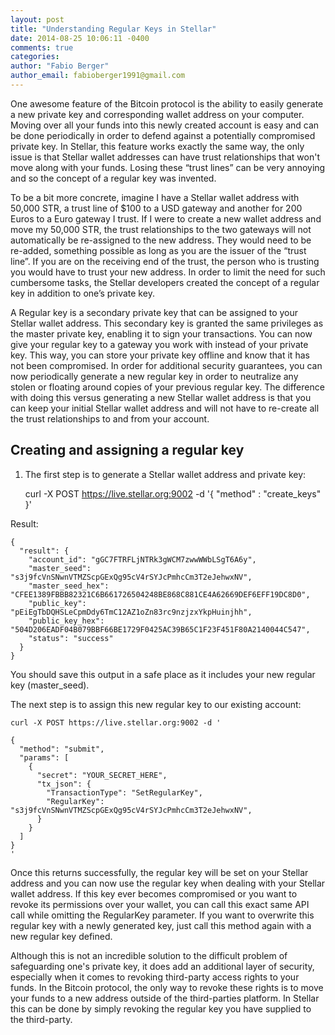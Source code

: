 ```yaml
---
layout: post
title: "Understanding Regular Keys in Stellar"
date: 2014-08-25 10:06:11 -0400
comments: true
categories: 
author: "Fabio Berger"
author_email: fabioberger1991@gmail.com
---
```


One awesome feature of the Bitcoin protocol is the ability to easily generate a new private key and corresponding wallet address on your computer. Moving over all your funds into this newly created account is easy and can be done periodically in order to defend against a potentially compromised  private key. In Stellar, this feature works exactly the same way, the only issue is that Stellar wallet addresses can have trust relationships that won't move along with your funds. Losing these “trust lines” can be very annoying and so the concept of a regular key was invented. 

To be a bit more concrete, imagine I have a Stellar wallet address with 50,000 STR, a trust line of $100 to a USD gateway and another for 200 Euros to a Euro gateway I trust. If I were to create a new wallet address and move my 50,000 STR, the trust relationships to the two gateways will not automatically be re-assigned to the new  address. They would need to be re-added, something possible as long as you are the issuer of the “trust line”. If you are on the receiving end of the trust, the person who is trusting you would have to trust your new address. In order to limit the need for such cumbersome tasks, the Stellar developers created the concept of a regular key in addition to one’s private key.

A Regular key is a secondary private key that can be assigned to your Stellar wallet address. This secondary key is granted the same privileges as the master private key, enabling it to sign your transactions. You can now give your regular key to a gateway you work with instead of your private key. This way, you can store your private key offline and know that it has not been compromised. In order for additional security guarantees, you can now periodically generate a new regular key in order to neutralize any stolen or floating around copies of your previous regular key. The difference with doing this versus generating a new Stellar wallet address is that you can keep your initial Stellar wallet address and will not have to re-create all the trust relationships to and from your account.

## Creating and assigning a regular key

1. The first step is to generate a Stellar wallet address and private key:

	curl -X POST https://live.stellar.org:9002 -d '{ "method" : "create_keys" }'

Result:


	{
	  "result": {
	    "account_id": "gGC7FTRFLjNTRk3gWCM7zwwWWbLSgT6A6y",
	    "master_seed": "s3j9fcVnSNwnVTMZScpGExQg95cV4rSYJcPmhcCm3T2eJehwxNV",
	    "master_seed_hex": "CFEE1389FBBB82321C6B661726504248BE868C881CE4A62669DEF6EFF19DC8D0",
	    "public_key": "pEiEgTbDQHSLeCpmDdy6TmC12AZ1oZn83rc9nzjzxYkpHuinjhh",
	    "public_key_hex": "504D206EADF04B079BBF66BE1729F0425AC39B65C1F23F451F80A2140044C547",
	    "status": "success"
	  }
	}

You should save this output in a safe place as it includes your new regular key (master_seed).

The next step is to assign this new regular key to our existing account:

	curl -X POST https://live.stellar.org:9002 -d '

	{
	  "method": "submit",
	  "params": [
	    {
	      "secret": "YOUR_SECRET_HERE",
	      "tx_json": {
	        "TransactionType": "SetRegularKey",
	        "RegularKey": "s3j9fcVnSNwnVTMZScpGExQg95cV4rSYJcPmhcCm3T2eJehwxNV",
	      }
	    }
	  ]
	}
	'

Once this returns successfully, the regular key will be set on your Stellar address and you can now use the regular key when dealing with your Stellar wallet address. If this key ever becomes compromised or you want to revoke its permissions over your wallet, you can call this exact same API call while omitting the RegularKey parameter. If you want to overwrite this regular key with a newly generated key, just call this method again with a new regular key defined. 

Although this is not an incredible solution to the difficult problem of safeguarding one's private key, it does add an additional layer of security, especially when it comes to revoking third-party access rights to your funds. In the Bitcoin protocol, the only way to revoke these rights is to move your funds to a new address outside of the third-parties platform. In Stellar this can be done by simply revoking the regular key you have supplied to the third-party. 

